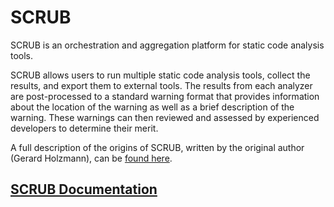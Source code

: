 # SCRUB

SCRUB is an orchestration and aggregation platform for static code analysis tools.

SCRUB allows users to run multiple static code analysis tools, collect the results, and export them to external tools. The results from each analyzer are post-processed to a standard warning format that provides information about the location of the warning as well as a brief description of the warning. These warnings can then reviewed and assessed by experienced developers to determine their merit.

A full description of the origins of SCRUB, written by the original author (Gerard Holzmann), can be [found here](http://spinroot.com/gerard/pdf/ScrubPaper_rev.pdf).

## [SCRUB Documentation](https://nasa.github.io/scrub)
